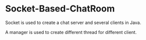 # Socket-Based-ChatRoom

Socket is used to create a chat server and several clients in Java.

A manager is used to create different thread for different client.
